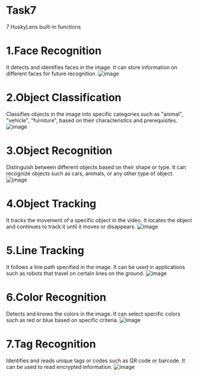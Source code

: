 # Task7
7 HuskyLens built-in functions
# 1.Face Recognition
It detects and identifies faces in the image. It can store information on different faces for future recognition.
![image](https://github.com/user-attachments/assets/89a52fd4-43ac-45e2-8206-802896e13178)
# 2.Object Classification
Classifies objects in the image into specific categories such as "animal", "vehicle", "furniture", based on their characteristics and prerequisites.
![image](https://github.com/user-attachments/assets/f70e7100-9477-4b21-9d38-6c5364c001e1)
# 3.Object Recognition
Distinguish between different objects based on their shape or type. It can recognize objects such as cars, animals, or any other type of object.
![image](https://github.com/user-attachments/assets/2a314ba0-03b4-454a-8367-fcaf0faa27eb)
# 4.Object Tracking
It tracks the movement of a specific object in the video. It locates the object and continues to track it until it moves or disappears.
![image](https://github.com/user-attachments/assets/d72b5bd7-61fb-464b-8dff-e2650337ef79)
# 5.Line Tracking
It follows a line path specified in the image. It can be used in applications such as robots that travel on certain lines on the ground.
![image](https://github.com/user-attachments/assets/d7fc0989-d678-4381-ace9-8b35c1e3fdca)
# 6.Color Recognition
Detects and knows the colors in the image. It can select specific colors such as red or blue based on specific criteria.
![image](https://github.com/user-attachments/assets/025af43a-a47e-4c14-9522-a3c0acf11412)
# 7.Tag Recognition
Identifies and reads unique tags or codes such as QR code or barcode. It can be used to read encrypted information.
![image](https://github.com/user-attachments/assets/1f8ae68d-90e5-4c4b-a57d-38bbba1bf6c1)




